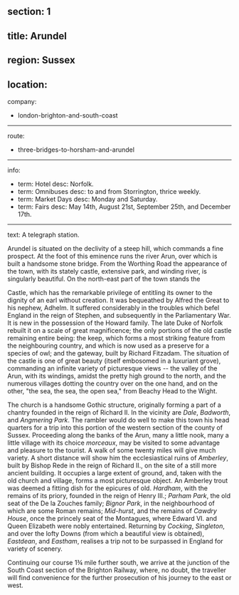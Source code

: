 section: 1
----
title: Arundel
----
region: Sussex
----
location: 
----
company:
- london-brighton-and-south-coast
----
route:
- three-bridges-to-horsham-and-arundel
----
info:
- term: Hotel
  desc: Norfolk.
- term: Omnibuses
  desc: to and from Storrington, thrice weekly.
- term: Market Days
  desc: Monday and Saturday.
- term: Fairs
  desc: May 14th, August 21st, September 25th, and December 17th.
----
text: A telegraph station.

Arundel is situated on the declivity of a steep hill, which commands a fine prospect. At the foot of this eminence runs the river Arun, over which is built a handsome stone bridge. From the Worthing Road the appearance of the town, with its stately castle, extensive park, and winding river, is singularly beautiful. On the north-east part of the town stands the

<span class="u-smcp">Castle</span>, which has the remarkable privilege of entitling its owner to the dignity of an earl without creation. It was bequeathed by Alfred the Great to his nephew, Adhelm. It suffered considerably in the troubles which befel England in the reign of Stephen, and subsequently in the Parliamentary War. It is new in the possession of the Howard family. The late Duke of Norfolk rebuilt it on a scale of great magnificence; the only portions of the old castle remaining entire being: the keep, which forms a most striking feature from the neighbouring country, and which is now used as a preserve for a species of owl; and the gateway, built by Richard Fitzadam. The situation of the castle is one of great beauty (itself embosomed in a luxuriant grove), commanding an infinite variety of picturesque views -- the valley of the Arun, with its windings, amidst the pretty high ground to the north, and the numerous villages dotting the country over on the one hand, and on the other, "the sea, the sea, the open sea," from Beachy Head to the Wight.

The church is a handsome Gothic structure, originally forming a part of a chantry founded in the reign of Richard II. In the vicinity are *Dale*, *Badworth*, and *Angmering Park*. The rambler would do well to make this town his head quarters for a trip into this portion of the western section of the county of Sussex. Proceeding along the banks of the Arun, many a little nook, many a little village with its choice *morceaux*, may be visited to some advantage and pleasure to the tourist. A walk of some twenty miles will give much variety. A short distance will show him the ecclesiastical ruins of *Amberley*, built by Bishop Rede in the reign of Richard II., on the site of a still more ancient building. It occupies a large extent of ground, and, taken with the old church and village, forms a most picturesque object. An Amberley trout was deemed a fitting dish for the epicures of old. *Hardham*, with the remains of its priory, founded in the reign of Henry III.; *Parham Park*, the old seat of the De la Zouches family; *Bignor Park*, in the neighbourhood of which are some Roman remains; *Mid-hurst*, and the remains of *Cawdry House*, once the princely seat of the Montagues, where Edward VI. and Queen Elizabeth were nobly entertained. Returning by *Cocking*, *Singleton*, and over the lofty Downs (from which a beautiful view is obtained), *Eastdean*, and *Eastham*, realises a trip not to be surpassed in England for variety of scenery.

Continuing our course 1¾ mile further south, we arrive at the junction of the South Coast section of the Brighton Railway, where, no doubt, the traveller will find convenience for the further prosecution of his journey to the east or west.
